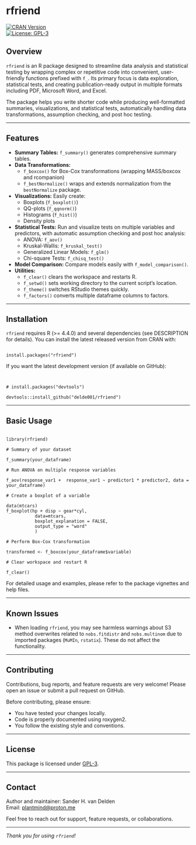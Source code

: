 # rfriend

[![CRAN Version](https://www.r-pkg.org/badges/version/rfriend)](https://CRAN.R-project.org/package=rfriend)  
[![License: GPL-3](https://img.shields.io/badge/License-GPLv3-blue.svg)](https://cran.r-project.org/web/licenses/GPL-3)

## Overview

`rfriend` is an R package designed to streamline data analysis and statistical testing by wrapping complex or repetitive code into convenient, user-friendly functions prefixed with `f_`. Its primary focus is data exploration, statistical tests, and creating publication-ready output in multiple formats including PDF, Microsoft Word, and Excel.

The package helps you write shorter code while producing well-formatted summaries, visualizations, and statistical tests, automatically handling data transformations, assumption checking, and post hoc testing.

---

## Features

- **Summary Tables:** `f_summary()` generates comprehensive summary tables.
- **Data Transformations:**  
  - `f_boxcox()` for Box-Cox transformations (wrapping MASS/boxcox and rcompanion)  
  - `f_bestNormalize()` wraps and extends normalization from the `bestNormalize` package.
- **Visualizations:** Easily create:  
  - Boxplots (`f_boxplot()`)  
  - QQ-plots (`f_qqnorm()`)  
  - Histograms (`f_hist()`)  
  - Density plots
- **Statistical Tests:** Run and visualize tests on multiple variables and predictors, with automatic assumption checking and post hoc analysis:  
  - ANOVA: `f_aov()`  
  - Kruskal-Wallis: `f_kruskal_test()`  
  - Generalized Linear Models: `f_glm()`  
  - Chi-square Tests: `f_chisq_test()`
- **Model Comparison:** Compare models easily with `f_model_comparison()`.
- **Utilities:**  
  - `f_clear()` clears the workspace and restarts R.  
  - `f_setwd()` sets working directory to the current script’s location.  
  - `f_theme()` switches RStudio themes quickly.  
  - `f_factors()` converts multiple dataframe columns to factors.  

---

## Installation

`rfriend` requires R (>= 4.4.0) and several dependencies (see DESCRIPTION for details). You can install the latest released version from CRAN with:

```

install.packages("rfriend")

```

If you want the latest development version (if available on GitHub):

```


# install.packages("devtools")

devtools::install_github("delde001/rfriend")

```

---

## Basic Usage

```

library(rfriend)

# Summary of your dataset

f_summary(your_dataframe)

# Run ANOVA on multiple response variables

f_aov(response_var1 +  response_var1 ~ predictor1 * predictor2, data = your_dataframe)

# Create a boxplot of a variable

data(mtcars)
f_boxplot(hp + disp ~ gear*cyl,
           data=mtcars,
           boxplot_explanation = FALSE,
           output_type = "word"
           )

# Perform Box-Cox transformation

transformed <- f_boxcox(your_dataframe$variable)

# Clear workspace and restart R

f_clear()

```

For detailed usage and examples, please refer to the package vignettes and help files.

---

## Known Issues

- When loading `rfriend`, you may see harmless warnings about S3 method overwrites related to `nobs.fitdistr` and `nobs.multinom` due to imported packages (`MuMIn`, `rstatix`). These do not affect the functionality.

---

## Contributing

Contributions, bug reports, and feature requests are very welcome! Please open an issue or submit a pull request on GitHub.

Before contributing, please ensure:

- You have tested your changes locally.
- Code is properly documented using roxygen2.
- You follow the existing style and conventions.

---

## License

This package is licensed under [GPL-3](https://www.gnu.org/licenses/gpl-3.0.html).

---

## Contact

Author and maintainer: Sander H. van Delden  
Email: <plantmind@proton.me>

Feel free to reach out for support, feature requests, or collaborations.

---

*Thank you for using `rfriend`!* 